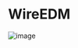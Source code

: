 # WireEDM
![image](https://github.com/user-attachments/assets/ae792cb2-0c87-48fe-ade9-1ce5a356d17f)
